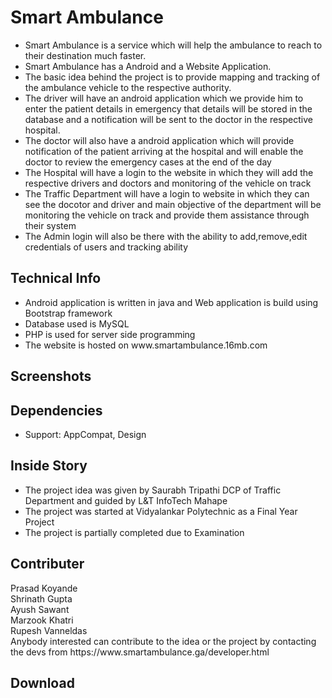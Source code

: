 <h1>Smart Ambulance</h1>
<ul>
<li>Smart Ambulance is a service which will help the ambulance to reach to their destination much faster.</li>
<li>Smart Ambulance has a Android and a Website Application.</li>
<li>The basic idea behind the project is to provide mapping and tracking of the ambulance vehicle to the respective authority.</li>
<li>The driver will have an android application which we provide him to enter the patient details in emergency that details will be stored in the database and a notification will be sent to the doctor in the respective hospital.</li>
<li>The doctor will also have a android application which will provide notification of the patient arriving at the hospital and will enable the doctor to review the emergency cases at the end of the day</li>
<li>The Hospital will have a login to the website in which they will add the respective drivers and doctors and monitoring of the vehicle on track</li>
<li>The Traffic Department will have a login to website in which they can see the docotor and driver and main objective of the department will be monitoring the vehicle on track and provide them assistance through their system</li>
<li>The Admin login will also be there with the ability to add,remove,edit credentials of users and tracking ability</li>
</ul>
<h2>Technical Info</h2>
<ul>
<li>Android application is written in java and Web application is build using Bootstrap framework </li>
<li>Database used is MySQL</li>
<li>PHP is used for server side programming</li>
<li>The website is hosted on www.smartambulance.16mb.com</li>  
</ul>
<h2>Screenshots</h2>
<h2>Dependencies</h2>
<ul>
  <li>Support: AppCompat, Design</li>
  </ul>
<h2>Inside Story</h2>
<ul>
<li>The project idea was given by Saurabh Tripathi DCP of Traffic Department and guided by L&T InfoTech Mahape</li>
<li>The project was started at Vidyalankar Polytechnic as a Final Year Project</li>
<li>The project is partially completed due to Examination</li>
</ul>
<h2>Contributer</h2>
Prasad Koyande<br>
Shrinath Gupta<br>
Ayush Sawant<br>
Marzook Khatri<br>
Rupesh Vanneldas<br>
Anybody interested can contribute to the idea or the project by contacting the devs from https://www.smartambulance.ga/developer.html 
<h2>Download</h2>
